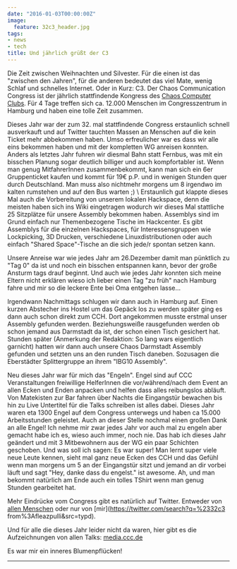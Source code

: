 ```yaml
---
date: "2016-01-03T00:00:00Z"
image:
  feature: 32c3_header.jpg
tags:
- news
- tech
title: Und jährlich grüßt der C3
---
```


Die Zeit zwischen Weihnachten und Silvester. Für die einen ist das "zwischen den Jahren", für die anderen bedeutet das
viel Mate, wenig Schlaf und schnelles Internet.  Oder in Kurz: C3.  Der Chaos Communication Congress ist der jährlich
stattfindende Kongress des [Chaos Computer Clubs](http://ccc.de).  Für 4 Tage treffen sich ca. 12.000 Menschen im
Congresszentrum in Hamburg und haben eine tolle Zeit zusammen.

Dieses Jahr war der zum 32. mal stattfindende Congress erstaunlich schnell ausverkauft und auf Twitter tauchten Massen
an Menschen auf die kein Ticket mehr abbekommen haben.  Umso erfreulicher war es dass wir alle eins bekommen haben und
mit der kompletten WG anreisen konnten. Anders als letztes Jahr fuhren wir diesmal Bahn statt Fernbus, was mit ein
bisschen Planung sogar deutlich billiger und auch kompfortabler ist. Wenn man genug MitfahrerInnen zusammenbekommt, kann
man sich ein 6er Gruppenticket kaufen und kommt für 19€ p.P. und in wenigen Stunden quer durch Deutschland.
Man muss also nichtmehr morgens um 8 irgendwo im kalten rumstehen und auf den Bus warten ;) \\
Erstaunlich gut klappte dieses Mal auch die Vorbereitung von unserem lokalen Hackspace, denn die meisten haben sich ins
Wiki eingetragen wodurch wir dieses Mal stattliche 25 Sitzplätze für unsere Assembly bekommen haben. Assemblys sind im
Grund einfach nur Themenbezogene Tische im Hackcenter. Es gibt Assemblys für
die einzelnen Hackspaces, für Interessensgruppen wie Lockpicking, 3D Drucken, verschiedene Linuxdistributionen oder auch
einfach "Shared Space"-Tische an die sich jede/r spontan setzen kann.

Unsere Anreise war wie jedes Jahr am 26.Dezember damit man pünktlich zu "Tag 0" da ist und noch ein bisschen entspannen
kann, bevor der große Ansturm tags drauf beginnt. Und auch wie jedes Jahr konnten sich meine Eltern nicht erklären wieso
ich lieber einen Tag "zu früh" nach Hamburg fahre und mir so die leckere Ente bei Oma entgehen lasse...

Irgendwann Nachmittags schlugen wir dann auch in Hamburg auf. Einen kurzen Abstecher ins Hostel um das Gepäck los zu
werden später ging es dann auch schon direkt zum CCH. Dort angekommen musste erstmal unser Assembly gefunden werden.
Beziehungsweiße rausgefunden werden ob schon jemand aus Darmstadt da ist, der schon einen Tisch gesichert hat. Stunden
später (Anmerkung der Redaktion: So lang wars eigentlich garnicht) hatten wir dann auch unsere Chaos Darmstadt Assembly
gefunden und setzten uns an den runden Tisch daneben. Sozusagen die Eberstädter Splittergruppe an ihrem "IBG10
Assembly".

Neu dieses Jahr war für mich das "Engeln". Engel sind auf CCC Veranstaltungen freiwillige HelferInnen die
vor/während/nach dem Event an allen Ecken und Enden anpacken und helfen dass alles reibungslos abläuft. Von Matekisten
zur Bar fahren über Nachts die Eingangstür bewachen bis hin zu Live Untertitel für die Talks schreiben ist alles dabei.
Dieses Jahr waren eta 1300 Engel auf dem Congress unterwegs und haben ca 15.000 Arbeitsstunden geleistet. Auch an dieser
Stelle nochmal einen großen Dank an alle Engel!  Ich nehme mir zwar jedes Jahr vor auch mal zu engeln aber gemacht habe
ich es, wieso auch immer, noch nie. Das hab ich dieses Jahr geändert und mit 3 Mitbewohnern aus der WG ein paar
Schichten geschoben. Und was soll ich sagen: Es war super!  Man lernt super viele neue Leute kennen, sieht mal ganz neue
Ecken des CCH und das Gefühl wenn man morgens um 5 an der Eingangstür sitzt und jemand an dir vorbei läuft und sagt
"Hey, danke dass du engelst." ist awesome. Ah, und man bekommt natürlich am Ende auch ein tolles TShirt wenn man genug
Stunden gearbeitet hat.

Mehr Eindrücke vom Congress gibt es natürlich auf Twitter. Entweder von [allen
Menschen](https://twitter.com/search?q=%2332c3&src=typd) oder nur von [mir](https://twitter.com/search?q=%2332c3
from%3Afleazpulli&src=typd).

Und für alle die dieses Jahr leider nicht da waren, hier gibt es die Aufzeichnungen von allen Talks:
[media.ccc.de](https://media.ccc.de/c/32c3)

Es war mir ein inneres Blumenpflücken!

---
